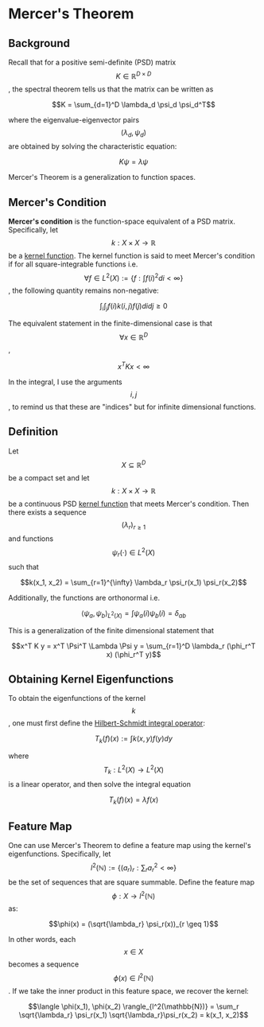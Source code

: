 # Mercer's Theorem

## Background

Recall that for a positive semi-definite (PSD) matrix $$K \in \mathbb{R}^{D \times D}$$, the spectral theorem tells us that the matrix can
be written as 

$$K = \sum_{d=1}^D \lambda_d \psi_d \psi_d^T$$

where the eigenvalue-eigenvector pairs $$(\lambda_d, \psi_d)$$ are obtained by solving
the characteristic equation:

$$ K \psi = \lambda \psi$$

Mercer's Theorem is a generalization to function spaces.

## Mercer's Condition

__Mercer's condition__ is the function-space equivalent of a PSD matrix. Specifically,
let $$k: X \times X \rightarrow \mathbb{R}$$ be a [kernel function](kernels.md#kernel-functions). The kernel
function is said to meet Mercer's condition if for all square-integrable functions i.e. $$\forall f \in L^2(X) := \{ f: \int f(i)^2 di < \infty \}$$,
the following quantity remains non-negative:

$$ \int_i \int_j f(i) k(i, j) f(j) di dj \geq 0 $$

The equivalent statement in the finite-dimensional case is that $$\forall x \in \mathbb{R}^D$$,

$$ x^T K x < \infty$$

In the integral, I use the arguments $$i, j$$, to remind us that these are "indices" 
but for infinite dimensional functions.

## Definition

Let $$X \subseteq \mathbb{R}^D$$ be a compact
set and let $$k: X \times X \rightarrow \mathbb{R}$$ be a continuous PSD [kernel function](kernels.md#kernel-functions)
that meets Mercer's condition. Then there exists a sequence $$(\lambda_r)_{r \geq 1}$$ and functions
$$\psi_r(\cdot) \in L^2(X)$$ such that

$$k(x_1, x_2) = \sum_{r=1}^{\infty} \lambda_r \psi_r(x_1) \psi_r(x_2)$$

Additionally, the functions are orthonormal i.e.

$$\langle \psi_a, \psi_b \rangle_{L^2(X)} = \int \psi_a(i) \psi_b(i) = \delta_{ab}$$

This is a generalization of the finite dimensional statement that

$$x^T K y = x^T \Psi^T \Lambda \Psi y = \sum_{r=1}^D \lambda_r (\phi_r^T x) (\phi_r^T y)$$

## Obtaining Kernel Eigenfunctions

To obtain the eigenfunctions of the kernel $$k$$, one must first define the [Hilbert-Schmidt integral
operator](../functional_analysis/hilbert_schmidt_kernel_and_int_op.md):

$$T_k(f)(x) := \int k(x, y) f(y) dy$$

where $$T_k: L^2(X) \rightarrow L^2(X)$$ is a linear operator, and then solve the integral equation

$$T_k(f)(x) = \lambda f(x)  $$


## Feature Map

One can use Mercer's Theorem to define a feature map using the kernel's eigenfunctions. Specifically,
let $$l^2(\mathbb{N}) := \{ (a_r)_r : \sum_r a_r^2 < \infty \}$$ be the set of sequences that
are square summable. Define the feature map $$\phi: X \rightarrow l^2(\mathbb{N})$$ as:

$$\phi(x) = (\sqrt{\lambda_r} \psi_r(x))_{r \geq 1}$$

In other words, each $$x \in X$$ becomes a sequence $$\phi(x) \in l^2(\mathbb{N})$$. If we take
the inner product in this feature space, we recover the kernel:

$$\langle \phi(x_1), \phi(x_2) \rangle_{l^2(\mathbb{N})} = \sum_r \sqrt{\lambda_r} \psi_r(x_1) \sqrt{\lambda_r}\psi_r(x_2) = k(x_1, x_2)$$
